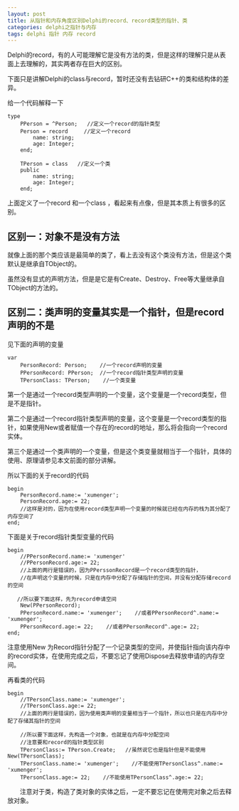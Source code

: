 ```yaml
---
layout: post
title: 从指针和内存角度区别Delphi的record、record类型的指针、类
categories: delphi之指针与内存
tags: delphi 指针 内存 record
---
```



Delphi的record，有的人可能理解它是没有方法的类，但是这样的理解只是从表面上去理解的，其实两者存在巨大的区别。

下面只是讲解Delphi的class与record，暂时还没有去钻研C++的类和结构体的差异。

给一个代码解释一下

    type
        PPerson = ^Person;   //定义一个record的指针类型
        Person = record     //定义一个record
            name: string;
            age: Integer;
        end;
    
        TPerson = class   //定义一个类
        public
            name: string;
            age: Integer;
        end;

上面定义了一个record 和一个class ，看起来有点像，但是其本质上有很多的区别。

区别一：对象不是没有方法　　　　　　　　　　　　　　　　　
------

就像上面的那个类应该是最简单的类了，看上去没有这个类没有方法，但是这个类默认是继承自TObject的。

虽然没有显式的声明方法，但是是它是有Create、Destroy、Free等大量继承自TObject的方法的。

区别二：类声明的变量其实是一个指针，但是record声明的不是
-----

见下面的声明的变量

    var
        PersonRecord: Person;    //一个record声明的变量
        PPersonRecord: PPerson;  //一个record指针类型声明的变量
        TPersonClass: TPerson;    //一个类变量

第一个是通过一个record类型声明的一个变量，这个变量是一个record类型，但是不是指针。

第二个是通过一个record指针类型声明的变量，这个变量是一个record类型的指针，如果使用New或者赋值一个存在的record的地址，那么将会指向一个record实体。

第三个是通过一个类声明的一个变量，但是这个类变量就相当于一个指针，具体的使用、原理请参见本文前面的部分讲解。

所以下面的关于record的代码

    begin
        PersonRecord.name:= 'xumenger';
        PersonRecord.age:= 22;
        //这样是对的，因为在使用record类型声明一个变量的时候就已经在内存的栈为其分配了内存空间了
    end;

下面是关于record指针类型变量的代码

    begin
        //PPersonRecord.name:= 'xumenger'
        //PPersonRecord.age:= 22;
        //上面的两行是错误的，因为PPerssonRecord是一个record类型的指针，
        //在声明这个变量的时候，只是在内存中分配了存储指针的空间，并没有分配存储record的空间
    
       //所以要下面这样，先为record申请空间
        New(PPersonRecord);
        PPersonRecord.name:= 'xumenger';    //或者PPersonRecord^.name:= 'xumenger';
        PPersonRecord.age:= 22;    //或者PPersonRecord^.age:= 22;
    end;

注意使用New 为Record指针分配了一个记录类型的空间，并使指针指向该内存中的record实体，在使用完成之后，不要忘记了使用Dispose去释放申请的内存空间。

再看类的代码

    begin
        //TPersonClass.name:= 'xumenger';
        //TPersonClass.age:= 22;
        //上面的两行是错误的，因为使用类声明的变量相当于一个指针，所以也只是在内存中分配了存储其指针的空间
    
        //所以要下面这样，先构造一个对象，也就是在内存中分配空间
        //注意要和record的指针类型区别
        TPersonClass:= TPerson.Create;   //虽然说它也是指针但是不能使用New(TPersonClass);
        TPersonClass.name:= 'xumenger';    //不能使用TPersonClass^.name:= 'xumenger';
        TPersonClass.age:= 22;    //不能使用TPersonClass^.age:= 22;

　　注意对于类，构造了类对象的实体之后，一定不要忘记在使用完对象之后去释放对象。